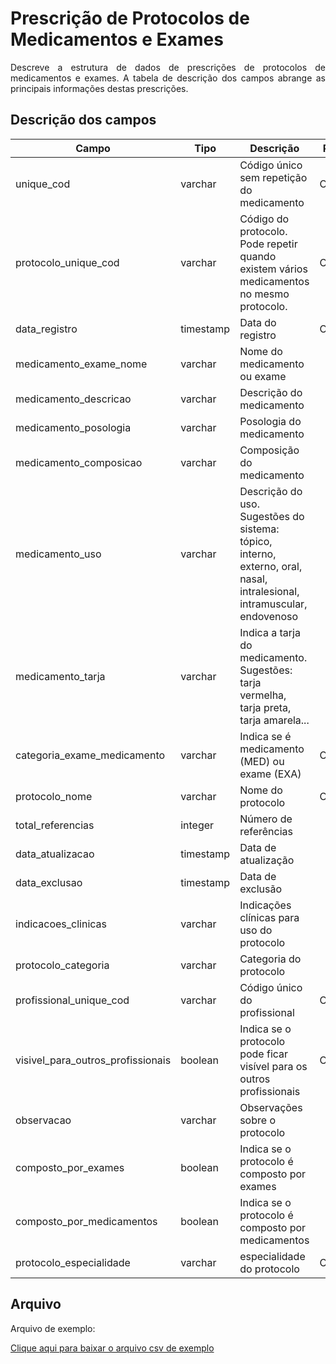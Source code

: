 # Prescrição de Protocolos de Medicamentos e Exames
<p align="justify"> 
Descreve a estrutura de dados de prescrições de protocolos de medicamentos e exames. A tabela de descrição dos campos abrange as principais informações destas prescrições.
 </p>

  ## Descrição dos campos

| Campo                       | Tipo      | Descrição                                                                  | Restrição       |
|-----------------------------|-----------|----------------------------------------------------------------------------|-----------------|
| unique_cod                 | varchar     | Código único sem repetição do medicamento                     |     Obrigatório            |
| protocolo_unique_cod | varchar     | Código do protocolo. Pode repetir quando existem vários medicamentos no mesmo protocolo.                         |      Obrigatório           |
| data_registro          | timestamp     |   Data do registro                |   Obrigatório              |
| medicamento_exame_nome     | varchar   | Nome do medicamento ou exame  |               |
| medicamento_descricao     | varchar   | Descrição do medicamento                              |                 |
| medicamento_posologia     | varchar   | Posologia do medicamento                            |                |
| medicamento_composicao     |  varchar  | Composição do medicamento                     |                |
| medicamento_uso     |  varchar |  Descrição do uso. Sugestões do sistema: tópico, interno, externo, oral, nasal, intralesional, intramuscular, endovenoso               |               |
| medicamento_tarja     |  varchar  | Indica a tarja do medicamento. Sugestões: tarja vermelha, tarja preta, tarja amarela...                      |               |
| categoria_exame_medicamento     |  varchar  | Indica se é medicamento (MED) ou exame (EXA)                | Obrigatório|
| protocolo_nome     |  varchar  | Nome do protocolo| Obrigatório|
| total_referencias     |  integer  |Número de referências| |
| data_atualizacao     |  timestamp  |Data de atualização| |
| data_exclusao     |  timestamp  |Data de exclusão| |
| indicacoes_clinicas     |  varchar  |Indicações clínicas para uso do protocolo| |
| protocolo_categoria     |  varchar  |Categoria do protocolo| |
| profissional_unique_cod     |  varchar  | Código único do profissional| Obrigatório |
| visivel_para_outros_profissionais     |  boolean  |Indica se o protocolo pode ficar visível para os outros profissionais| Obrigatório |
| observacao     |  varchar  | Observações sobre o protocolo| |
| composto_por_exames     |  boolean  | Indica se o protocolo é composto por exames| |
| composto_por_medicamentos     |  boolean  | Indica se o protocolo é composto por medicamentos| |
| protocolo_especialidade     |  varchar  | especialidade do protocolo| Obrigatório |



## Arquivo
<p align="justify">Arquivo de exemplo:</p>

[Clique aqui para baixar o arquivo csv de exemplo](arquivos_exemplos/prescricao_protocolo_medicamento_exame.csv ':ignore')



